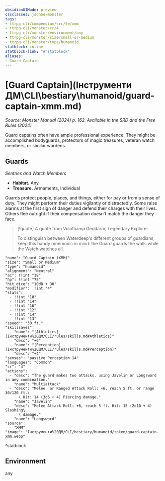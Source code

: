 ```yaml
---
obsidianUIMode: preview
cssclasses: json5e-monster
tags:
- ttrpg-cli/compendium/src/5e/xmm
- ttrpg-cli/monster/cr/4
- ttrpg-cli/monster/environment/any
- ttrpg-cli/monster/size/small-or-medium
- ttrpg-cli/monster/type/humanoid
statblock: inline
statblock-link: "#^statblock"
aliases:
- Guard Captain
---
```

# [Guard Captain](Інструменти ДМ\CLI\bestiary\humanoid/guard-captain-xmm.md)
*Source: Monster Manual (2024) p. 162. Available in the <span title='Systems Reference Document (5.2)'>SRD</span> and the Free Rules (2024)*  

Guard captains often have ample professional experience. They might be accomplished bodyguards, protectors of magic treasures, veteran watch members, or similar wardens.

## Guards

*Sentries and Watch Members*

- **Habitat.** Any  
- **Treasure.** Armaments, Individual  

Guards protect people, places, and things, either for pay or from a sense of duty. They might perform their duties vigilantly or distractedly. Some raise alarms at the first sign of danger and defend their charges with their lives. Others flee outright if their compensation doesn't match the danger they face.

> [!quote] A quote from Volothamp Geddarm, Legendary Explorer  
> 
> To distinguish between Waterdeep's different groups of guardians, keep this handy mnemonic in mind: the Guard guards the walls while the Watch watches all.


```statblock
"name": "Guard Captain (XMM)"
"size": "Small or Medium"
"type": "humanoid"
"alignment": "Neutral"
"ac": !!int "18"
"hp": !!int "75"
"hit_dice": "10d8 + 30"
"modifier": !!int "4"
"stats":
  - !!int "18"
  - !!int "14"
  - !!int "16"
  - !!int "12"
  - !!int "14"
  - !!int "13"
"speed": "30 ft."
"skillsaves":
  - "name": "[Athletics](Інструменти%20ДМ/CLI/rules/skills.md#Athletics)"
    "desc": "+6"
  - "name": "[Perception](Інструменти%20ДМ/CLI/rules/skills.md#Perception)"
    "desc": "+4"
"senses": "passive Perception 14"
"languages": "Common"
"cr": "4"
"actions":
  - "desc": "The guard makes two attacks, using Javelin or Longsword in any combination."
    "name": "Multiattack"
  - "desc": "Melee  or Ranged Attack Roll: +6, reach 5 ft. or range 30/120 ft.\
      \ Hit: 14 (3d6 + 4) Piercing damage."
    "name": "Javelin"
  - "desc": "Melee Attack Roll: +6, reach 5 ft. Hit: 15 (2d10 + 4) Slashing\
      \ damage."
    "name": "Longsword"
"source":
  - "XMM"
"image": "Інструменти%20ДМ/CLI/bestiary/humanoid/token/guard-captain-xmm.webp"
```
^statblock

## Environment

any